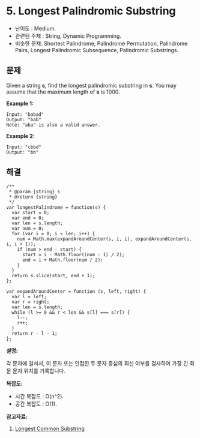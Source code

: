 # 5. Longest Palindromic Substring

- 난이도 : Medium.
- 관련된 주제 : String, Dynamic Programming.
- 비슷한 문제: Shortest Palindrome, Palindrome Permutation, Palindrome Pairs, Longest Palindromic Subsequence, Palindromic Substrings.

## 문제

Given a string **s**, find the longest palindromic substring in **s**. You may assume that the maximum length of **s** is 1000.

**Example 1:**

```
Input: "babad"
Output: "bab"
Note: "aba" is also a valid answer.
```

**Example 2:**

```
Input: "cbbd"
Output: "bb"
```

## 해결

```
/**
 * @param {string} s
 * @return {string}
 */
var longestPalindrome = function(s) {
  var start = 0;
  var end = 0;
  var len = s.length;
  var num = 0;
  for (var i = 0; i < len; i++) {
    num = Math.max(expandAroundCenter(s, i, i), expandAroundCenter(s, i, i + 1));
    if (num > end - start) {
      start = i - Math.floor((num - 1) / 2);
      end = i + Math.floor(num / 2);
    }
  }
  return s.slice(start, end + 1);
};

var expandAroundCenter = function (s, left, right) {
  var l = left;
  var r = right;
  var len = s.length;
  while (l >= 0 && r < len && s[l] === s[r]) {
    l--;
    r++;
  }
  return r - l - 1;
};
```

**설명:**

각 문자에 걸쳐서, 이 문자 또는 인접한 두 문자 중심의 회신 여부를 검사하여 가장 긴 회문 문자 위치를 기록합니다.

**복잡도:**

- 시간 복잡도 : O(n^2).
- 공간 복잡도 : O(1).

**참고자료:**

1. [Longest Common Substring](https://github.com/trekhleb/javascript-algorithms/tree/master/src/algorithms/string/longest-common-substring)
